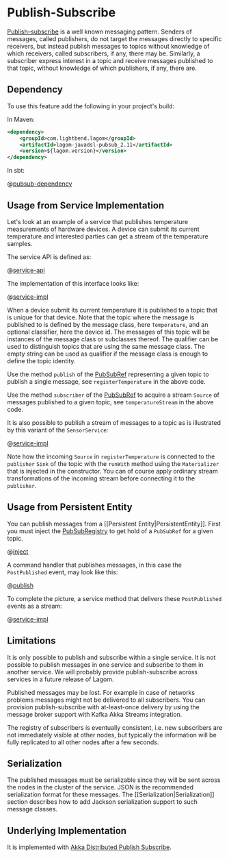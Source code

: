 # Publish-Subscribe

[Publish–subscribe](http://www.enterpriseintegrationpatterns.com/patterns/messaging/PublishSubscribeChannel.html) is a well known messaging pattern. Senders of messages, called publishers, do not target the messages directly to specific receivers, but instead publish messages to topics without knowledge of which receivers, called subscribers, if any, there may be. Similarly, a subscriber express interest in a topic and receive messages published to that topic, without knowledge of which publishers, if any, there are.

## Dependency

To use this feature add the following in your project's build:

In Maven:

```xml
<dependency>
    <groupId>com.lightbend.lagom</groupId>
    <artifactId>lagom-javadsl-pubsub_2.11</artifactId>
    <version>${lagom.version}</version>
</dependency>
```

In sbt:

@[pubsub-dependency](code/build-cluster.sbt)

## Usage from Service Implementation

Let's look at an example of a service that publishes temperature measurements of hardware devices. A device can submit its current temperature and interested parties can get a stream of the temperature samples.

The service API is defined as:

@[service-api](code/docs/home/pubsub/SensorService.java)

The implementation of this interface looks like:

@[service-impl](code/docs/home/pubsub/SensorServiceImpl.java)

When a device submit its current temperature it is published to a topic that is unique for that device. Note that the topic where the message is published to is defined by the message class, here `Temperature`, and an optional classifier, here the device id. The messages of this topic will be instances of the message class or subclasses thereof. The qualifier can be used to distinguish topics that are using the same message class. The empty string can be used as qualifier if the message class is enough to define the topic identity.

Use the method `publish` of the [PubSubRef](api/index.html?com/lightbend/lagom/javadsl/pubsub/PubSubRef.html) representing a given topic to publish a single message, see `registerTemperature` in the above code.

Use the method `subscriber` of the [PubSubRef](api/index.html?com/lightbend/lagom/javadsl/pubsub/PubSubRef.html) to acquire a stream `Source` of messages published to a given topic, see `temperatureStream` in the above code.

It is also possible to publish a stream of messages to a topic as is illustrated by this variant of the `SensorService`:

@[service-impl](code/docs/home/pubsub/SensorServiceImpl2.java)

Note how the incoming `Source` in `registerTemperature` is connected to the `publisher` `Sink` of the topic with the `runWith` method using the `Materializer` that is injected in the constructor. You can of course apply ordinary stream transformations of the incoming stream before connecting it to the `publisher`.

## Usage from Persistent Entity

You can publish messages from a [[Persistent Entity|PersistentEntity]]. First you must inject the [PubSubRegistry](api/index.html?com/lightbend/lagom/javadsl/pubsub/PubSubRegistry.html) to get hold of a `PubSubRef` for a given topic.

@[inject](code/docs/home/persistence/Post4.java)

A command handler that publishes messages, in this case the `PostPublished` event, may look like this:

@[publish](code/docs/home/persistence/Post4.java)

To complete the picture, a service method that delivers these `PostPublished` events as a stream:

@[service-impl](code/docs/home/persistence/BlogServiceImpl4.java)

## Limitations

It is only possible to publish and subscribe within a single service. It is not possible to publish messages in one service and subscribe to them in another service. We will probably provide publish-subscribe across services in a future release of Lagom.

Published messages may be lost. For example in case of networks problems messages might not be delivered to all subscribers. You can provision publish-subscribe with at-least-once delivery by using the message broker support with Kafka Akka Streams integration.

The registry of subscribers is eventually consistent, i.e. new subscribers are not immediately visible at other nodes, but typically the information will be fully replicated to all other nodes after a few seconds.

## Serialization

The published messages must be serializable since they will be sent across the nodes in the cluster of the service. JSON is the recommended serialization format for these messages. The [[Serialization|Serialization]] section describes how to add Jackson serialization support to such message classes.

## Underlying Implementation

It is implemented with [Akka Distributed Publish Subscribe](http://doc.akka.io/docs/akka/2.4/java/distributed-pub-sub.html).
